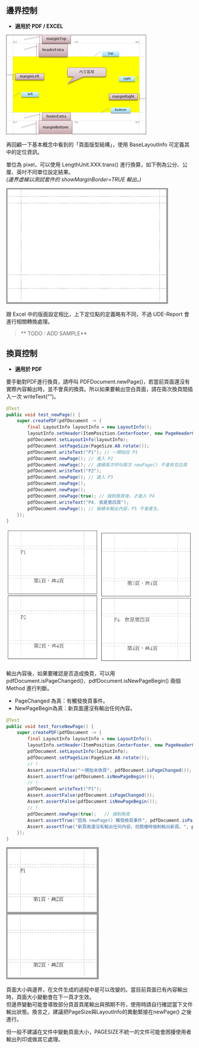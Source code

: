 ## 邊界控制

* **適用於 PDF / EXCEL**

![UDE-PDF](/assets/ch01-layout-pdf.png)

再回顧一下基本概念中看到的「頁面版型結構」，使用 BaseLayoutInfo 可定義其中的定位資訊。

單位為 pixel，可以使用 LengthUnit.XXX.trans\(\) 進行換算，如下例為公分、公厘、英吋不同單位設定結果。  
_\(邊界虛線以測試套件的 showMarginBorder=TRUE 輸出。\)_

![](/assets/ch02/pages_margin-small.png)

跟 Excel 中的版面設定相比，上下定位點的定義略有不同，不過 UDE-Report 會進行相關轉換處理。

> ** TODO : ADD SAMPLE**

## 換頁控制

* **適用於 PDF**

要手動對PDF進行換頁，請呼叫 PDFDocument.newPage\(\)，若當前頁面還沒有實際內容輸出時，並不會真的換頁。所以如果要輸出空白頁面，請在兩次換頁間插入一次 writeText\(“”\)。

```java
@Test
public void test_newPage() {
    super.createPDF(pdfDocument -> {
        final LayoutInfo layoutInfo = new LayoutInfo();
        layoutInfo.setHeader(ItemPosition.CenterFooter, new PageHeaderCH(12));
        pdfDocument.setLayoutInfo(layoutInfo);
        pdfDocument.setPageSize(PageSize.A8.rotate());        
        pdfDocument.writeText("P1"); // 一開始在 P1
        pdfDocument.newPage(); // 進入 P2
        pdfDocument.newPage(); // 連續兩次呼叫兩次 newPage() 不會有空白頁
        pdfDocument.writeText("P2");
        pdfDocument.newPage(); // 進入 P3
        pdfDocument.newPage();
        pdfDocument.newPage();
        pdfDocument.newPage(true); // 強制換頁後，才進入 P4
        pdfDocument.writeText("P4. 我是第四頁");
        pdfDocument.newPage(); // 後續未輸出內容，P5 不會產生。
    });
}
```

![](/assets/ch02/sample_pages.png)

輸出內容後，如果要確認是否造成換頁，可以用pdfDocument.isPageChanged\(\)、pdfDocument.isNewPageBegin\(\) 兩個Method 進行判斷。

* PageChanged 為真：有觸發換頁事件。
* NewPageBegin為真：新頁面還沒有輸出任何內容。

```java
@Test
public void test_forceNewPage() {
    super.createPDF(pdfDocument -> {
        final LayoutInfo layoutInfo = new LayoutInfo();
        layoutInfo.setHeader(ItemPosition.CenterFooter, new PageHeaderCH(12));
        pdfDocument.setLayoutInfo(layoutInfo);
        pdfDocument.setPageSize(PageSize.A8.rotate());
        // !
        Assert.assertFalse("一開始未換頁", pdfDocument.isPageChanged());
        Assert.assertTrue(pdfDocument.isNewPageBegin());
        // !
        pdfDocument.writeText("P1");
        Assert.assertFalse(pdfDocument.isPageChanged());
        Assert.assertFalse(pdfDocument.isNewPageBegin());
        // !
        pdfDocument.newPage(true);   // 強制換頁
        Assert.assertTrue("因為 newPage() 觸發換頁事件", pdfDocument.isPageChanged());
        Assert.assertTrue("新頁面還沒有輸出任何內容，但關檔時強制輸出新頁。", pdfDocument.isNewPageBegin());
    });
}
```

![](/assets/ch02/sample_forceNewPages)



頁面大小與邊界，在文件生成的過程中是可以改變的。當目前頁面已有內容輸出時，頁面大小變動會在下一頁才生效。  
但邊界變動可能會導致部分頁首頁尾輸出與預期不符，使用時請自行確認當下文件輸出狀態。換言之，建議把PageSize與LayoutInfo的異動緊接在newPage\(\) 之後進行。

但一般不建議在文件中變動頁面大小，PAGESIZE不統一的文件可能會困擾使用者輸出列印或做其它處理。

